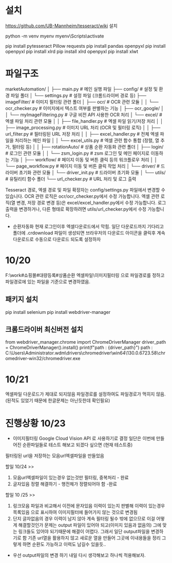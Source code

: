 # 설치 
https://github.com/UB-Mannheim/tesseract/wiki 설치

python -m venv myenv
myenv\Scripts\activate

pip install pytesseract Pillow requests
pip install pandas openpyxl
pip install openpyxl
pip install xlrd
pip install xlrd openpyxl
pip install xlwt



# 파일구조
marketAutomation/
│
├── main.py                                  # 메인 실행 파일
├── config/                                  # 설정 및 환경 파일 폴더
│   └── settings.py                          # 설정 파일 (크롬드라이버 경로 등)
├── imageFilter/                             # 이미지 필터링 관련 폴더
│   ├── ocr/                                 # OCR 관련 모듈
│   │   └── ocr_checker.py                   # 이미지에서 텍스트 여부를 판별하는 기능
│   ├── ocr_google/
│   │   └── myImageFiltering.py              # 구글 비전 API 사용한 OCR 처리
│   └── excel/                               # 엑셀 파일 처리 관련 모듈
│   │   ├── file_handler.py                  # 엑셀 파일 읽기/저장 처리
│   │   ├── image_processing.py              # 이미지 URL 처리 (OCR 및 필터링 로직)
│   │   ├── url_filter.py                    # 필터링된 URL 저장 처리
│   │   ├── excel_handler.py                 # 전체 엑셀 파일을 처리하는 메인 파일
│   │   └── excel_utils.py                   # 엑셀 관련 함수 통합 (정렬, 열 추가, 필터링 등)
│   │ 
├── rotationAuto/               # 상품 순환 자동화 관련 폴더
│   ├── login/                               # 로그인 관련 모듈
│   │   └── zsm_login.py                    # zsm 로그인 및 메인 페이지로 이동하는 기능
│   ├── workflow/                            # 페이지 이동 및 버튼 클릭 등의 워크플로우 처리
│   │   └── page_workflow.py                # 페이지 이동 및 버튼 클릭 작업 처리
│   └── driver/                              # 드라이버 초기화 관련 모듈
│       └── driver_init.py                   # 드라이버 초기화 모듈
│
└── utils/                                   # 유틸리티 함수 폴더
  └── url_checker.py                       # URL 처리 및 로그 출력


Tesseract 경로, 엑셀 경로 및 파일 확장자는 config/settings.py 파일에서 변경할 수 있습니다.
OCR 관련 로직은 ocr/ocr_checker.py에서 수정 가능합니다.
엑셀 관련 로직(열 변경, 저장 경로 변경 등)은 excel/excel_handler.py에서 수정 가능합니다.
로그 출력을 변경하거나, 다른 형태로 확장하려면 utils/url_checker.py에서 수정 가능합니다.

- 순환자동화
현재 로그인이후 엑셀다운로드에서 막힘. 
일단 다운로드까지 기다리고 폴더에 .crdownload 파일이 생성되면
브라우저의 다운로드 아이콘을 클릭후 계속 다운로드로 수동으로 다운로드 되도록 설정하자 

# 10/20
F:\work\#쇼핑몰\#대량등록\#상품순환 엑셀파일\이미지필터링 으로 파일경로를 정하고 
파일경로에 있는 파일을 기준으로 변경하였음.

## 패키지 설치 
pip install selenium
pip install webdriver-manager


## 크롬드라이버 최신버전 설치 
from webdriver_manager.chrome import ChromeDriverManager
driver_path = ChromeDriverManager().install()
print(f"path : {driver_path}")
path : C:\Users\Administrator\.wdm\drivers\chromedriver\win64\130.0.6723.58\chromedriver-win32/chromedriver.exe

# 10/21
엑셀파일 다운로드가 제대로 되지않음
파일경로를 설정하여도 파일경로가 먹히지 않음. (된적도 있었기 때문에 한글문제는 아닌듯한데 확인필요)


# 진행상황 10/23
- 이미지필터링
Google Cloud Vision API 로 사용하기로 결정
일단은 이번에 만들어진 순환파일들로 테스트 해보고 되겠다 싶으면 (현재 테스트중)

필터링된 url을 저장하는 모음url엑셀파일을 만들었음

할일 10/24 >> 
1. 모음url엑셀파일이 있는경우 없는것만 필터링, 중복처리 - 완료
2. 글자있음 정렬 해결하기 - 행전체가 정렬되어야 함 -완료

할일 10 /25 >>
1. 링크모음 파일과 비교해서 이전에 문자있음 이력이 있는지 판별해 이력이 있는경우 목록있음 
으로 표시하여 이미지필터에 들어가지 않는 것으로 변경됨
2. 단지 글자없음의 경우 이력이 남지 않아 계속 필터링 될수 밖에 없으므로 이걸 어떻게 해결할것인가
문제는 output 파일이 있어야 되고(이미지 있음과 없음의) 그에 맞는 링크들도 있어야 되기때문에 
해결이 어렵다. 그래서 일단 output파일을 변경하기로 함
기존 url열을 활용하지 않고 새로운 열을 만들어 그곳에 이내용들을 정리
그렇게 하면 순환도 가능하고 이력도 남길수 있을듯..
- 우선 output파일의 변경 하기 
내일 다시 생각해보고 하나씩 적용해보자. 


